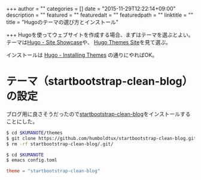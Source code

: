 +++
author = ""
categories = []
date = "2015-11-29T12:22:14+09:00"
description = ""
featured = ""
featuredalt = ""
featuredpath = ""
linktitle = ""
title = "Hugoのテーマの選び方とインストール"

+++
Hugoを使ってウェブサイトを作成する場合、まずはテーマを選ぶとよい。
テーマは[Hugo - Site Showcase](https://gohugo.io/showcase/ )や、
[Hugo Themes Site](http://themes.gohugo.io)を見て選ぶ。

インストールは [Hugo - Installing Themes](https://gohugo.io/themes/installing/) の通りにやればOK。


# テーマ（startbootstrap-clean-blog）の設定

ブログ用に良さそうだったので[startbootstrap-clean-blog](http://themes.gohugo.io/startbootstrap-clean-blog/)をインストールすることにした。

``` sh
$ cd $KUMANOTE/themes
$ git clone https://github.com/humboldtux/startbootstrap-clean-blog.git
$ rm -rf startbootstrap-clean-blog/.git/
```

``` sh
$ cd $KUMANOTE
$ emacs config.toml
```

``` toml
theme = "startbootstrap-clean-blog"
```
